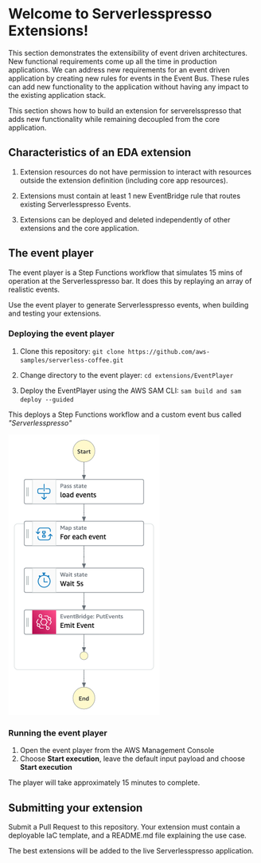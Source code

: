 # Welcome to Serverlesspresso Extensions!

This section demonstrates the extensibility of event driven architectures. New functional requirements come up all the time in production applications. We can address new requirements for an event driven application by creating new rules for events in the Event Bus. These rules can add new functionality to the application without having any impact to the existing application stack.

This section shows how to build an extension for serverelsspresso that adds new functionality while remaining decoupled from the core application.

## Characteristics of an EDA extension

1. Extension resources do not have permission to interact with resources outside the extension definition (including core app resources).

2. Extensions must contain at least 1 new EventBridge rule that routes existing Serverlesspresso Events.

3. Extensions can be deployed and deleted independently of other extensions and the core application.


## The event player
 The event player is a Step Functions workflow that simulates 15 mins of operation at the Serverlesspresso bar. It does this by replaying an array of realistic events.

 Use the event player to generate Serverlesspresso events, when building and testing your extensions.

 ### Deploying the event player
 1. Clone this repository:
 `git clone https://github.com/aws-samples/serverless-coffee.git`

 2. Change directory to the event player:
 `cd extensions/EventPlayer`

 3. Deploy the EventPlayer using the AWS SAM CLI:
`sam build and sam deploy --guided`

This deploys a Step Functions workflow and a custom event bus called *"Serverlesspresso"*

![event-player](./resources/eventsPlayer.png)

### Running the event player
1. Open the event player from the AWS Management Console
2. Choose **Start execution**, leave the default input payload and choose **Start execution**

The player will take approximately 
15 minutes to complete.

## Submitting your extension
Submit a Pull Request to this repository.
Your extension must contain a deployable IaC template, and a README.md file explaining the use case.

The best extensions will be added to the live Serverlesspresso application.

